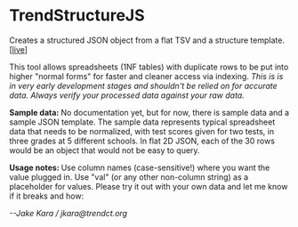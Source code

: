 <h1>TrendStructureJS</h1>
<p class="lead">Creates a structured JSON object from a flat TSV and a structure template. [<a href="http://projects.ctmirror.org/dev/git/TrendStructureJS/">live</a>]</p>
<p>This tool allows spreadsheets (1NF tables) with duplicate rows to be put into higher "normal forms" for faster and cleaner access via indexing. <em>This is is in very early development stages and shouldn't be relied on for accurate data. Always verify your processed data against your raw data.</em></p>
<p><strong>Sample data: </strong> No documentation yet, but for now, there is sample data and a sample JSON template. The sample data represents typical spreadsheet data that needs to be normalized, with test scores given for two tests, in three grades at 5 different schools. In flat 2D JSON, each of the 30 rows would be an object that would not be easy to query.</p>
<p><strong>Usage notes: </strong>Use column names (case-sensitive!) where you want the value plugged in. Use "val" (or any other non-column string) as a placeholder for values. Please try it out with your own data and let me know if it breaks and how:</p>
<p class="text-right"><em>--Jake Kara / jkara@trendct.org</em></p>
